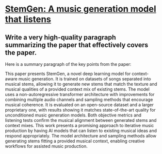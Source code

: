 # [StemGen: A music generation model that listens](https://arxiv.org/abs/2312.08723)

## Write a very high-quality paragraph summarizing the paper that effectively covers the paper.

 Here is a summary paragraph of the key points from the paper:

This paper presents StemGen, a novel deep learning model for context-aware music generation. It is trained on datasets of songs separated into musical stems, allowing it to generate new stems that match the texture and musical qualities of a provided context mix of existing stems. The model uses a non-autoregressive transformer architecture with improvements for combining multiple audio channels and sampling methods that encourage musical coherence. It is evaluated on an open-source dataset and a larger proprietary one, with results showing it matches state-of-the-art quality for unconditioned music generation models. Both objective metrics and listening tests confirm the musical alignment between generated stems and context mixes. This work presents a promising approach to iterative music production by having AI models that can listen to existing musical ideas and respond appropriately. The model architecture and sampling methods allow generating stems fitting a provided musical context, enabling creative workflows for assisted music production.
